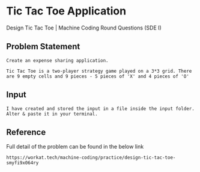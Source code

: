 # Tic Tac Toe Application

Design Tic Tac Toe | Machine Coding Round Questions (SDE I)

## Problem Statement


```
Create an expense sharing application.

Tic Tac Toe is a two-player strategy game played on a 3*3 grid. There are 9 empty cells and 9 pieces - 5 pieces of 'X' and 4 pieces of 'O'

```
## Input

```
I have created and stored the input in a file inside the input folder. Alter & paste it in your terminal.
```

## Reference

Full detail of the problem can be found in the below link

```
https://workat.tech/machine-coding/practice/design-tic-tac-toe-smyfi9x064ry
```